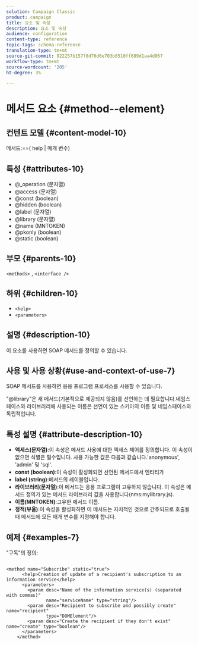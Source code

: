 ```yaml
---
solution: Campaign Classic
product: campaign
title: 요소 및 속성
description: 요소 및 속성
audience: configuration
content-type: reference
topic-tags: schema-reference
translation-type: tm+mt
source-git-commit: 922257b157f8d76d6e703b0510ff689d1aa4d067
workflow-type: tm+mt
source-wordcount: '205'
ht-degree: 3%

---
```



# 메서드 요소 {#method--element}

## 컨텐트 모델 {#content-model-10}

메서드:==( help | 매개 변수)

## 특성 {#attributes-10}

* @_operation (문자열)
* @access (문자열)
* @const (boolean)
* @hidden (boolean)
* @label (문자열)
* @library (문자열)
* @name (MNTOKEN)
* @pkonly (boolean)
* @static (boolean)

## 부모 {#parents-10}

`<methods>`  ,  `<interface />`

## 하위 {#children-10}

* `<help>`
* `<parameters>`

## 설명 {#description-10}

이 요소를 사용하면 SOAP 메서드를 정의할 수 있습니다.

## 사용 및 사용 상황{#use-and-context-of-use-7}

SOAP 메서드를 사용하면 응용 프로그램 프로세스를 사용할 수 있습니다.

&quot;@library&quot;은 새 메서드(기본적으로 제공되지 않음)를 선언하는 데 필요합니다.네임스페이스와 라이브러리에 사용되는 이름은 선언이 있는 스키마의 이름 및 네임스페이스와 독립적입니다.

## 특성 설명 {#attribute-description-10}

* **액세스(문자열)**:이 속성은 메서드 사용에 대한 액세스 제어를 정의합니다. 이 속성이 없으면 식별은 필수입니다. 사용 가능한 값은 다음과 같습니다.&#39;anonymous&#39;, &#39;admin&#39; 및 &#39;sql&#39;.
* **const (boolean)**:이 속성이 활성화되면 선언된 메서드에서 엔티티가
* **label (string)**:메서드의 레이블입니다.
* **라이브러리(문자열)**:이 메서드는 응용 프로그램이 고유하지 않습니다. 이 속성은 메서드 정의가 있는 메서드 라이브러리 값을 사용합니다(nms:mylibrary.js).
* **이름(MNTOKEN)**:고유한 메서드 이름.
* **정적(부울)**:이 속성을 활성화하면 이 메서드는 자치적인 것으로 간주되므로 호출될 때 메서드에 모든 매개 변수를 지정해야 합니다.

## 예제 {#examples-7}

&quot;구독&quot;의 정의:

```
 
<method name="Subscribe" static="true">
      <help>Creation of update of a recipient's subscription to an information service</help>
      <parameters>
        <param desc="Name of the information service(s) (separated with commas)"
               name="serviceName" type="string"/>
        <param desc="Recipient to subscribe and possibly create" name="recipient"
               type="DOMElement"/>
        <param desc="Create the recipient if they don't exist" name="create" type="boolean"/>
      </parameters>     
    </method>
```
